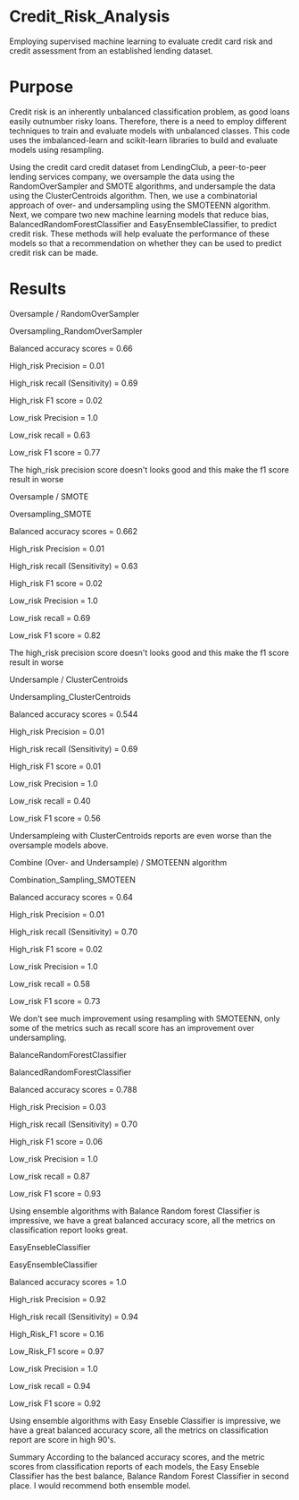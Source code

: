 # Credit_Risk_Analysis
Employing supervised machine learning to evaluate credit card risk and credit assessment from an established lending dataset.

# Purpose
Credit risk is an inherently unbalanced classification problem, as good loans easily outnumber risky loans. Therefore, there is a need to employ different techniques to train and evaluate models with unbalanced classes. This code uses the imbalanced-learn and scikit-learn libraries to build and evaluate models using resampling.

Using the credit card credit dataset from LendingClub, a peer-to-peer lending services company, we oversample the data using the RandomOverSampler and SMOTE algorithms, and undersample the data using the ClusterCentroids algorithm. Then, we use a combinatorial approach of over- and undersampling using the SMOTEENN algorithm. Next, we compare two new machine learning models that reduce bias, BalancedRandomForestClassifier and EasyEnsembleClassifier, to predict credit risk. These methods will help evaluate the performance of these models so that a recommendation on whether they can be used to predict credit risk can be made.

# Results
Oversample / RandomOverSampler

Oversampling_RandomOverSampler

Balanced accuracy scores = 0.66

High_risk Precision = 0.01

High_risk recall (Sensitivity) = 0.69

High_risk F1 score = 0.02

Low_risk Precision = 1.0

Low_risk recall = 0.63

Low_risk F1 score = 0.77

The high_risk precision score doesn't looks good and this make the f1 score result in worse

Oversample / SMOTE

Oversampling_SMOTE

Balanced accuracy scores = 0.662

High_risk Precision = 0.01

High_risk recall (Sensitivity) = 0.63

High_risk F1 score = 0.02

Low_risk Precision = 1.0

Low_risk recall = 0.69

Low_risk F1 score = 0.82

The high_risk precision score doesn't looks good and this make the f1 score result in worse

Undersample / ClusterCentroids

Undersampling_ClusterCentroids

Balanced accuracy scores = 0.544

High_risk Precision = 0.01

High_risk recall (Sensitivity) = 0.69

High_risk F1 score = 0.01

Low_risk Precision = 1.0

Low_risk recall = 0.40

Low_risk F1 score = 0.56

Undersampleing with ClusterCentroids reports are even worse than the oversample models above.

Combine (Over- and Undersample) / SMOTEENN algorithm

Combination_Sampling_SMOTEEN

Balanced accuracy scores = 0.64

High_risk Precision = 0.01

High_risk recall (Sensitivity) = 0.70

High_risk F1 score = 0.02

Low_risk Precision = 1.0

Low_risk recall = 0.58

Low_risk F1 score = 0.73

We don't see much improvement using resampling with SMOTEENN, only some of the metrics such as recall score has an improvement over undersampling.

BalanceRandomForestClassifier

BalancedRandomForestClassifier

Balanced accuracy scores = 0.788

High_risk Precision = 0.03

High_risk recall (Sensitivity) = 0.70

High_risk F1 score = 0.06

Low_risk Precision = 1.0

Low_risk recall = 0.87

Low_risk F1 score = 0.93

Using ensemble algorithms with Balance Random forest Classifier is impressive, we have a great balanced accuracy score, all the metrics on classification report looks great.

EasyEnsebleClassifier

EasyEnsembleClassifier

Balanced accuracy scores = 1.0

High_risk Precision = 0.92

High_risk recall (Sensitivity) = 0.94

High_Risk_F1 score = 0.16

Low_Risk_F1 score = 0.97

Low_risk Precision = 1.0

Low_risk recall = 0.94

Low_risk F1 score = 0.92

Using ensemble algorithms with Easy Enseble Classifier is impressive, we have a great balanced accuracy score, all the metrics on classification report are score in high 90's.

Summary
According to the balanced accuracy scores, and the metric scores from classification reports of each models, the Easy Enseble Classifier has the best balance, Balance Random Forest Classifier in second place. I would recommend both ensemble model.
